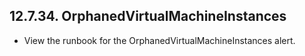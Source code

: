 ## 12.7.34. OrphanedVirtualMachineInstances

- View the runbook for the OrphanedVirtualMachineInstances alert.

